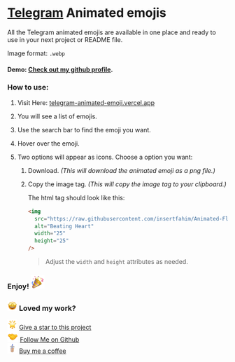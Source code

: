 # [Telegram](https://telegram.org/) Animated emojis

All the Telegram animated emojis are available in one place and ready to use in your next project or README file.

Image format: `.webp`

#### Demo: [Check out my github profile](https://github.com/insertfahim).

### How to use:

1. Visit Here: [telegram-animated-emoji.vercel.app](https://telegram-animated-emoji.vercel.app/)
2. You will see a list of emojis.
3. Use the search bar to find the emoji you want.
4. Hover over the emoji.
5. Two options will appear as icons. Choose a option you want:

   1. Download. _(This will download the animated emoji as a png file.)_
   2. Copy the image tag. _(This will copy the image tag to your clipboard.)_

      The html tag should look like this:

      ```html
      <img
        src="https://raw.githubusercontent.com/insertfahim/Animated-Fluent-Emojis/main/Emojis/Smilies/Beating%20Heart.png"
        alt="Beating Heart"
        width="25"
        height="25"
      />
      ```

      > Adjust the `width` and `height` attributes as needed.

### Enjoy! <img class=" lazyloaded" src="https://raw.githubusercontent.com/insertfahim/Telegram-Animated-Emojis/main/Activity/Party%20Popper.webp" alt="Party Popper" title="Party Popper" width="31" height="31">

### <img src="https://raw.githubusercontent.com/insertfahim/Telegram-Animated-Emojis/main/Smileys/Star%20Struck.webp" alt="Green Heart" width="23" height="23" /> Loved my work?

<img src="https://raw.githubusercontent.com/insertfahim/Telegram-Animated-Emojis/main/Animals%20and%20Nature/Glowing%20Star.webp" alt="Star" width="23" height="23" /> [Give a star to this project](https://github.com/insertfahim/Telegram-Animated-Emojis)<br/>
<img src="https://raw.githubusercontent.com/insertfahim/Telegram-Animated-Emojis/main/People/Handshake.webp" alt="Folded Hands Light Skin Tone" width="25" height="25" /> [Follow Me on Github](https://github.com/insertfahim)<br/>
<img src="https://raw.githubusercontent.com/insertfahim/Telegram-Animated-Emojis/main/Food%20and%20Drink/Bubble%20Tea.webp" width="23" height="23" /> [Buy me a coffee](https://ko-fi.com/insertfahim) 
